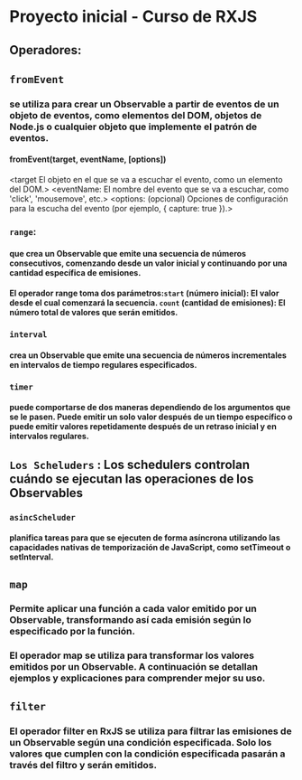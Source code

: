 # Proyecto inicial - Curso de RXJS

## Operadores:

## `fromEvent`
### se utiliza para crear un Observable a partir de eventos de un objeto de eventos, como elementos del DOM, objetos de Node.js o cualquier objeto que implemente el patrón de eventos.

#### fromEvent(target, eventName, [options])

<target El objeto en el que se va a escuchar el evento, como un elemento del DOM.>
<eventName: El nombre del evento que se va a escuchar, como 'click', 'mousemove', etc.>
<options: (opcional) Opciones de configuración para la escucha del evento (por ejemplo, { capture: true }).>

### ``range``:

#### que crea un Observable que emite una secuencia de números consecutivos, comenzando desde un valor inicial y continuando por una cantidad específica de emisiones. 

#### El operador range toma dos parámetros:``start`` (número inicial): El valor desde el cual comenzará la secuencia. ``count`` (cantidad de emisiones): El número total de valores que serán emitidos.

### `interval`

#### crea un Observable que emite una secuencia de números incrementales en intervalos de tiempo regulares especificados.

### `timer`
####  puede comportarse de dos maneras dependiendo de los argumentos que se le pasen. Puede emitir un solo valor después de un tiempo específico o puede emitir valores repetidamente después de un retraso inicial y en intervalos regulares.

## ``Los Scheluders`` : Los schedulers controlan cuándo se ejecutan las operaciones de los Observables

### `asincScheluder`
####  planifica tareas para que se ejecuten de forma asíncrona utilizando las capacidades nativas de temporización de JavaScript, como setTimeout o setInterval.



## `map`
### Permite aplicar una función a cada valor emitido por un Observable, transformando así cada emisión según lo especificado por la función.

### El operador map se utiliza para transformar los valores emitidos por un Observable. A continuación se detallan ejemplos y explicaciones para comprender mejor su uso.

## `filter`
### El operador filter en RxJS se utiliza para filtrar las emisiones de un Observable según una condición especificada. Solo los valores que cumplen con la condición especificada pasarán a través del filtro y serán emitidos.
